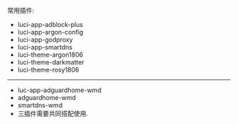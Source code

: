 常用插件:
 - luci-app-adblock-plus
 - luci-app-argon-config
 - luci-app-godproxy
 - luci-app-smartdns
 - luci-theme-argon1806
 - luci-theme-darkmatter
 - luci-theme-rosy1806
 --------------------------
 - luc-app-adguardhome-wmd
 - adguardhome-wmd
 - smartdns-wmd
 - 三插件需要共同搭配使用.
